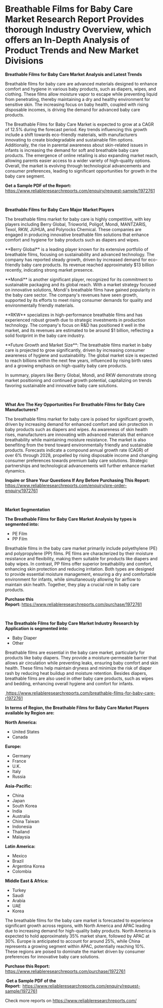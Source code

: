 <p><h1>Breathable Films for Baby Care Market Research Report Provides thorough Industry Overview, which offers an In-Depth Analysis of Product Trends and New Market Divisions</h1></p><p><strong>Breathable Films for Baby Care Market Analysis and Latest Trends</strong></p>
<p><p>Breathable films for baby care are advanced materials designed to enhance comfort and hygiene in various baby products, such as diapers, wipes, and clothing. These films allow moisture vapor to escape while preventing liquid from penetrating, thereby maintaining a dry and healthy environment for sensitive skin. The increasing focus on baby health, coupled with rising disposable incomes, is driving the demand for advanced baby care products.</p><p>The Breathable Films for Baby Care Market is expected to grow at a CAGR of 12.5% during the forecast period. Key trends influencing this growth include a shift towards eco-friendly materials, with manufacturers innovating to create biodegradable and sustainable film options. Additionally, the rise in parental awareness about skin-related issues in infants is increasing the demand for soft and breathable baby care products. The emergence of online retailing is also expanding market reach, allowing parents easier access to a wider variety of high-quality options. Overall, the market is evolving through technological advancements and consumer preferences, leading to significant opportunities for growth in the baby care segment.</p></p>
<p><strong>Get a Sample PDF of the Report:&nbsp;</strong> <a href="https://www.reliableresearchreports.com/enquiry/request-sample/1972761?utm_campaign=2227&utm_medium=2&utm_source=Github&utm_content=ia&utm_term=04022025&utm_id=breathable-films-for-baby-care">https://www.reliableresearchreports.com/enquiry/request-sample/1972761</a></p>
<p>&nbsp;</p>
<p><strong>Breathable Films for Baby Care Major Market Players</strong></p>
<p><p>The breathable films market for baby care is highly competitive, with key players including Berry Global, Trioworld, Poligof, Mondi, MANTZARIS, Texol, RKW, JUHUA, and Polyrocks Chemical. These companies are engaged in producing innovative breathable film solutions that enhance comfort and hygiene for baby products such as diapers and wipes.</p><p>**Berry Global** is a leading player known for its extensive portfolio of breathable films, focusing on sustainability and advanced technology. The company has reported steady growth, driven by increased demand for eco-friendly baby care products. Its revenue reached approximately $13 billion recently, indicating strong market presence.</p><p>**Mondi** is another significant player, recognized for its commitment to sustainable packaging and its global reach. With a market strategy focused on innovative solutions, Mondi's breathable films have gained popularity in the baby care sector. The company's revenues have seen growth, supported by its efforts to meet rising consumer demands for quality and environmentally friendly materials.</p><p>**RKW** specializes in high-performance breathable films and has experienced robust growth due to strategic investments in production technology. The company's focus on R&D has positioned it well in the market, and its revenues are estimated to be around $1 billion, reflecting a solid footprint in the baby care industry.</p><p>**Future Growth and Market Size**: The breathable films market in baby care is projected to grow significantly, driven by increasing consumer awareness of hygiene and sustainability. The global market size is expected to reach billions within the next few years, influenced by rising birth rates and a growing emphasis on high-quality baby care products.</p><p>In summary, players like Berry Global, Mondi, and RKW demonstrate strong market positioning and continued growth potential, capitalizing on trends favoring sustainable and innovative baby care solutions.</p></p>
<p>&nbsp;</p>
<p><strong>What Are The Key Opportunities For Breathable Films for Baby Care Manufacturers?</strong></p>
<p><p>The breathable films market for baby care is poised for significant growth, driven by increasing demand for enhanced comfort and skin protection in baby products such as diapers and wipes. As awareness of skin health rises, manufacturers are innovating with advanced materials that enhance breathability while maintaining moisture resistance. The market is also benefiting from the trend toward environmentally friendly and sustainable products. Forecasts indicate a compound annual growth rate (CAGR) of over 6% through 2028, propelled by rising disposable income and changing consumer preferences towards premium baby care solutions. Strategic partnerships and technological advancements will further enhance market dynamics.</p></p>
<p><strong>Inquire or Share Your Questions If Any Before Purchasing This Report:</strong> <a href="https://www.reliableresearchreports.com/enquiry/pre-order-enquiry/1972761?utm_campaign=2227&utm_medium=2&utm_source=Github&utm_content=ia&utm_term=04022025&utm_id=breathable-films-for-baby-care">https://www.reliableresearchreports.com/enquiry/pre-order-enquiry/1972761</a></p>
<p>&nbsp;</p>
<p><strong>Market Segmentation</strong></p>
<p><strong>The Breathable Films for Baby Care Market Analysis by types is segmented into:</strong></p>
<p><ul><li>PE Film</li><li>PP Film</li></ul></p>
<p><p>Breathable films in the baby care market primarily include polyethylene (PE) and polypropylene (PP) films. PE films are characterized by their moisture resistance and flexibility, making them suitable for products like diapers and baby wipes. In contrast, PP films offer superior breathability and comfort, enhancing skin protection and reducing irritation. Both types are designed to provide essential moisture management, ensuring a dry and comfortable environment for infants, while simultaneously allowing for airflow to maintain skin health. Together, they play a crucial role in baby care products.</p></p>
<p><strong>Purchase this Report:&nbsp;</strong><a href="https://www.reliableresearchreports.com/purchase/1972761?utm_campaign=2227&utm_medium=2&utm_source=Github&utm_content=ia&utm_term=04022025&utm_id=breathable-films-for-baby-care">https://www.reliableresearchreports.com/purchase/1972761</a></p>
<p>&nbsp;</p>
<p><strong>The Breathable Films for Baby Care Market Industry Research by Application is segmented into:</strong></p>
<p><ul><li>Baby Diaper</li><li>Other</li></ul></p>
<p><p>Breathable films are essential in the baby care market, particularly for products like baby diapers. They provide a moisture-permeable barrier that allows air circulation while preventing leaks, ensuring baby comfort and skin health. These films help maintain dryness and minimize the risk of diaper rash by reducing heat buildup and moisture retention. Besides diapers, breathable films are also used in other baby care products, such as wipes and bedding, enhancing overall hygiene and comfort for infants.</p></p>
<p><a href="https://www.reliableresearchreports.com/breathable-films-for-baby-care-r1972761?utm_campaign=2227&utm_medium=2&utm_source=Github&utm_content=ia&utm_term=04022025&utm_id=breathable-films-for-baby-care">&nbsp;https://www.reliableresearchreports.com/breathable-films-for-baby-care-r1972761</a></p>
<p><strong>In terms of Region, the Breathable Films for Baby Care Market Players available by Region are:</strong></p>
<p>
    <p> <strong> North America: </strong>
        <ul>
            <li>United States</li>
            <li>Canada</li>
        </ul>
        </p> 
    <p> <strong> Europe: </strong>
        <ul>
            <li>Germany</li>
            <li>France</li>
            <li>U.K.</li>
            <li>Italy</li>
            <li>Russia</li>
        </ul>
        </p> 
    <p> <strong> Asia-Pacific: </strong>
        <ul>
            <li>China</li>
            <li>Japan</li>
            <li>South Korea</li>
            <li>India</li>
            <li>Australia</li>
            <li>China Taiwan</li>
            <li>Indonesia</li>
            <li>Thailand</li>
            <li>Malaysia</li>
        </ul>
        </p> 
    <p> <strong> Latin America: </strong>
        <ul>
            <li>Mexico</li>
            <li>Brazil</li>
            <li>Argentina Korea</li>
            <li>Colombia</li>
        </ul>
        </p> 
    <p> <strong> Middle East & Africa: </strong>
        <ul>
            <li>Turkey</li>
            <li>Saudi</li>
            <li>Arabia</li>
            <li>UAE</li>
            <li>Korea</li>
        </ul>
    </p>
    </p>
<p><p>The breathable films for the baby care market is forecasted to experience significant growth across regions, with North America and APAC leading due to increasing demand for high-quality baby products. North America is expected to hold approximately 35% market share, followed by APAC at 30%. Europe is anticipated to account for around 25%, while China represents a growing segment within APAC, potentially reaching 10%. These regions are poised to dominate the market driven by consumer preferences for innovative baby care solutions.</p></p>
<p><strong>Purchase this Report: </strong><a href="https://www.reliableresearchreports.com/purchase/1972761?utm_campaign=2227&utm_medium=2&utm_source=Github&utm_content=ia&utm_term=04022025&utm_id=breathable-films-for-baby-care">https://www.reliableresearchreports.com/purchase/1972761</a></p>
<p>&nbsp;<strong>Get a Sample PDF of the Report:&nbsp;&nbsp;</strong><a href="https://www.reliableresearchreports.com/enquiry/request-sample/1972761?utm_campaign=2227&utm_medium=2&utm_source=Github&utm_content=ia&utm_term=04022025&utm_id=breathable-films-for-baby-care">https://www.reliableresearchreports.com/enquiry/request-sample/1972761</a></p>
<p><strong></strong></p>
<p>Check more reports on <a href="https://www.reliableresearchreports.com/?utm_campaign=2227&utm_medium=2&utm_source=Github&utm_content=ia&utm_term=04022025&utm_id=breathable-films-for-baby-care">https://www.reliableresearchreports.com/</a></p>